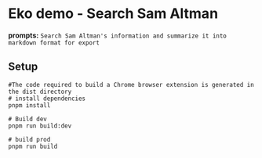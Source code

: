 # **Eko demo - Search Sam Altman**

**prompts:** `
    Search Sam Altman's information and summarize it into markdown format for export
`

## Setup
``` shell
#The code required to build a Chrome browser extension is generated in the dist directory
# install dependencies
pnpm install

# Build dev
pnpm run build:dev

# build prod
pnpm run build
```

